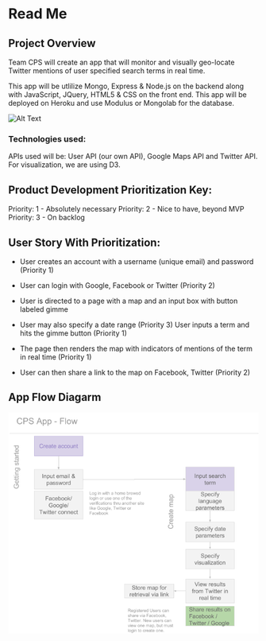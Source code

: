 # Read Me
## Project Overview 
Team CPS will create an app that will monitor and visually geo-locate Twitter mentions of user specified search terms in real time. 

This app will be utlilize Mongo, Express & Node.js on the backend along with JavaScript, JQuery, HTML5 & CSS on the front end. This app will be deployed on Heroku and use Modulus or Mongolab for the database.

![Alt Text](http://i.imgur.com/PI7eGyX.jpg?1)

### Technologies used:

APIs used will be: User API (our own API), Google Maps API and Twitter API. For visualization, we are using D3.



## Product Development Prioritization Key:

Priority: 1 - Absolutely necessary
Priority: 2 - Nice to have, beyond MVP
Priority: 3 - On backlog 

## User Story With Prioritization:

* User creates an account with a username (unique email) and password (Priority 1)

* User can login with Google, Facebook or Twitter (Priority 2) 

* User is directed to a page with a map and an input box with button labeled gimme

*  User may also specify a date range (Priority 3)
User inputs a term and hits the gimme button (Priority 1) 

* The page then renders the map with indicators of mentions of the term in real time (Priority 1) 

* User can then share a link to the map on Facebook, Twitter (Priority 2)

## App Flow Diagarm 
![](CPSApp.png)